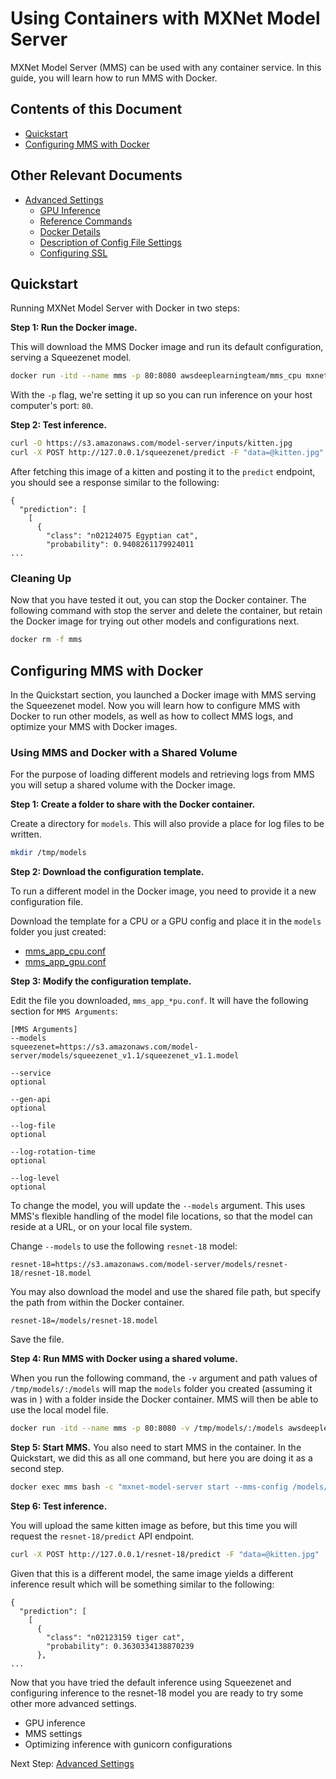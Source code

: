 # Using Containers with MXNet Model Server

MXNet Model Server (MMS) can be used with any container service. In this guide, you will learn how to run MMS with Docker.

## Contents of this Document
* [Quickstart](#quickstart)
* [Configuring MMS with Docker](#configuring-mms-with-docker)


## Other Relevant Documents
* [Advanced Settings](advanced_settings.md)
    * [GPU Inference](advanced_settings.md#gpu-inference)
    * [Reference Commands](advanced_settings.md#reference-commands)
    * [Docker Details](advanced_settings.md#docker-details)
    * [Description of Config File Settings](advanced_settings.md#description-of-config-file-settings)
    * [Configuring SSL](advanced_settings.md#configuring-ssl)

## Quickstart
Running MXNet Model Server with Docker in two steps:

**Step 1: Run the Docker image.**

This will download the MMS Docker image and run its default configuration, serving a Squeezenet model.

```bash
docker run -itd --name mms -p 80:8080 awsdeeplearningteam/mms_cpu mxnet-model-server start --mms-config /mxnet_model_server/mms_app_cpu.conf
```

With the `-p` flag, we're setting it up so you can run inference on your host computer's port: `80`.

**Step 2: Test inference.**

```bash
curl -O https://s3.amazonaws.com/model-server/inputs/kitten.jpg
curl -X POST http://127.0.0.1/squeezenet/predict -F "data=@kitten.jpg"
```

After fetching this image of a kitten and posting it to the `predict` endpoint, you should see a response similar to the following:

```
{
  "prediction": [
    [
      {
        "class": "n02124075 Egyptian cat",
        "probability": 0.9408261179924011
...
```

### Cleaning Up

Now that you have tested it out, you can stop the Docker container. The following command with stop the server and delete the container, but retain the Docker image for trying out other models and configurations next.

```bash
docker rm -f mms
```

## Configuring MMS with Docker

In the Quickstart section, you launched a Docker image with MMS serving the Squeezenet model. Now you will learn how to configure MMS with Docker to run other models, as well as how to collect MMS logs, and optimize your MMS with Docker images.

### Using MMS and Docker with a Shared Volume

For the purpose of loading different models and retrieving logs from MMS you will setup a shared volume with the Docker image.


**Step 1: Create a folder to share with the Docker container.**

Create a directory for `models`. This will also provide a place for log files to be written.

```bash
mkdir /tmp/models
```

**Step 2: Download the configuration template.**

To run a different model in the Docker image, you need to provide it a new configuration file.

Download the template for a CPU or a GPU config and place it in the `models` folder you just created:
* [mms_app_cpu.conf](mms_app_cpu.conf)
* [mms_app_gpu.conf](mms_app_gpu.conf)

**Step 3: Modify the configuration template.**

Edit the file you downloaded, `mms_app_*pu.conf`. It will have the following section for `MMS Arguments`:

```
[MMS Arguments]
--models
squeezenet=https://s3.amazonaws.com/model-server/models/squeezenet_v1.1/squeezenet_v1.1.model

--service
optional

--gen-api
optional

--log-file
optional

--log-rotation-time
optional

--log-level
optional
```

To change the model, you will update the `--models` argument. This uses MMS's flexible handling of the model file locations, so that the model can reside at a URL, or on your local file system.

Change `--models` to use the following `resnet-18` model:

```
resnet-18=https://s3.amazonaws.com/model-server/models/resnet-18/resnet-18.model
```

You may also download the model and use the shared file path, but specify the path from within the Docker container.

```
resnet-18=/models/resnet-18.model
```

Save the file.

**Step 4: Run MMS with Docker using a shared volume.**

When you run the following command, the `-v` argument and path values of `/tmp/models/:/models` will map the `models` folder you created (assuming it was in ) with a folder inside the Docker container. MMS will then be able to use the local model file.

```bash
docker run -itd --name mms -p 80:8080 -v /tmp/models/:/models awsdeeplearningteam/mms_cpu
```

**Step 5: Start MMS.**
You also need to start MMS in the container. In the Quickstart, we did this as all one command, but here you are doing it as a second step.

```bash
docker exec mms bash -c "mxnet-model-server start --mms-config /models/mms_app_cpu.conf"
```

**Step 6: Test inference.**

You will upload the same kitten image as before, but this time you will request the `resnet-18/predict` API endpoint.

```bash
curl -X POST http://127.0.0.1/resnet-18/predict -F "data=@kitten.jpg"
```

Given that this is a different model, the same image yields a different inference result which will be something similar to the following:

```
{
  "prediction": [
    [
      {
        "class": "n02123159 tiger cat",
        "probability": 0.3630334138870239
      },
...
```

Now that you have tried the default inference using Squeezenet and configuring inference to the resnet-18 model you are ready to try some other more advanced settings.

* GPU inference
* MMS settings
* Optimizing inference with gunicorn configurations

Next Step: [Advanced Settings](advanced_settings.md)